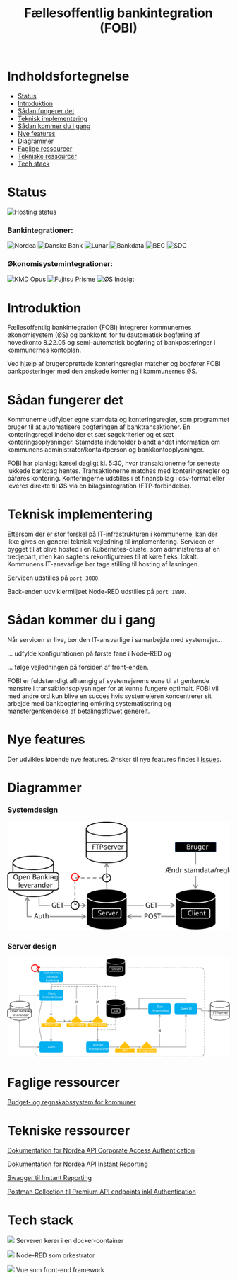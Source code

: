 <h1 align="center"> Fællesoffentlig bankintegration (FOBI) </h1> <br>

# Indholdsfortegnelse

- [Status](#status)
- [Introduktion](#introduktion)
- [Sådan fungerer det](#sådan-fungerer-det)
- [Teknisk implementering](#teknisk-implementering)
- [Sådan kommer du i gang](#sådan-kommer-du-i-gang)
- [Nye features](#nye-features)
- [Diagrammer](#diagrammer)
- [Faglige ressourcer](#faglige-ressourcer)
- [Tekniske ressourcer](#tekniske-ressourcer)
- [Tech stack](#tech-stack)

# Status

![Hosting status](https://img.shields.io/badge/I_test-lightgreen)

### Bankintegrationer:

![Nordea](https://img.shields.io/badge/Nordea-green)
![Danske Bank](https://img.shields.io/badge/Danske_Bank-grey)
![Lunar](https://img.shields.io/badge/Lunar-grey)
![Bankdata](https://img.shields.io/badge/Bankdata-grey)
![BEC](https://img.shields.io/badge/BEC-grey)
![SDC](https://img.shields.io/badge/SDC-grey)

### Økonomisystemintegrationer:

![KMD Opus](https://img.shields.io/badge/KMD_Opus-green)
![Fujitsu Prisme](https://img.shields.io/badge/Fujitsu_Prisme-grey)
![ØS Indsigt](https://img.shields.io/badge/ØS_Indsigt-grey)

# Introduktion

Fællesoffentlig bankintegration (FOBI) integrerer kommunernes økonomisystem (ØS) og bankkonti for fuldautomatisk bogføring af hovedkonto 8.22.05 og semi-automatisk bogføring af bankposteringer i kommunernes kontoplan.

Ved hjælp af brugeroprettede konteringsregler matcher og bogfører FOBI bankposteringer med den ønskede kontering i kommunernes ØS.

# Sådan fungerer det

Kommunerne udfylder egne stamdata og konteringsregler, som programmet bruger til at automatisere bogføringen af banktransaktioner.
En konteringsregel indeholder et sæt søgekriterier og et sæt konteringsoplysninger.
Stamdata indeholder blandt andet information om kommunens administrator/kontaktperson og bankkontooplysninger.

FOBI har planlagt kørsel dagligt kl. 5:30, hvor transaktionerne for seneste lukkede bankdag hentes.
Transaktionerne matches med konteringsregler og påføres kontering.
Konteringerne udstilles i et finansbilag i csv-format eller leveres direkte til ØS via en bilagsintegration (FTP-forbindelse).

# Teknisk implementering

Eftersom der er stor forskel på IT-infrastrukturen i kommunerne, kan der ikke gives en generel teknisk vejledning til implementering.
Servicen er bygget til at blive hosted i en Kubernetes-cluste, som administreres af en tredjepart, men kan sagtens rekonfigureres til at køre f.eks. lokalt.
Kommunens IT-ansvarlige bør tage stilling til hosting af løsningen.

Servicen udstilles på `port 3000`.

Back-enden udviklermiljøet Node-RED udstilles på `port 1880`.

# Sådan kommer du i gang

Når servicen er live, bør den IT-ansvarlige i samarbejde med systemejer...

... udfylde konfigurationen på første fane i Node-RED og

... følge vejledningen på forsiden af front-enden.

FOBI er fuldstændigt afhængig af systemejerens evne til at genkende mønstre i transaktionsoplysninger for at kunne fungere optimalt.
FOBI vil med andre ord kun blive en succes hvis systemejeren koncentrerer sit arbejde med bankbogføring omkring systematisering og mønstergenkendelse af betalingsflowet generelt.

# Nye features

Der udvikles løbende nye features.
Ønsker til nye features findes i [Issues](https://github.com/Randers-Kommune-Digitalisering/auto-bankposteringer-nordea-kmdopus/issues).

# Diagrammer

### Systemdesign

![System design](images/System%20design.svg)

### Server design

![Server design](images/Server%20design.svg)

# Faglige ressourcer

[Budget- og regnskabssystem for kommuner](https://budregn.im.dk/budget-og-regnskabssystem-for-kommuner/)

# Tekniske ressourcer

[Dokumentation for Nordea API Corporate Access Authentication](https://developer.nordeaopenbanking.com/documentation?api=Corporate%20Access%20Authorization%20API)

[Dokumentation for Nordea API Instant Reporting](https://developer.nordeaopenbanking.com/documentation?api=Instant%20Reporting%20API)

[Swagger til Instant Reporting](https://developer.nordeaopenbanking.com/files/api-docs/xs2a-business-instant_reporting-v4-swagger.yaml)

[Postman Collection til Premium API endpoints inkl Authentication](https://raw.githubusercontent.com/NordeaOB/swaggers/master/Premium%20Corporate%20Access%20Authorization%20API%20with%20Accounts%20API%20and%20Payments%20API.postman_collection.json)

# Tech stack

![](https://avatars.githubusercontent.com/u/5429470?s=36&v=4)  Serveren kører i en docker-container

![](https://avatars.githubusercontent.com/u/5375661?s=36&v=4)  Node-RED som orkestrator

![](https://avatars.githubusercontent.com/u/6128107?s=36&v=4)  Vue som front-end framework
